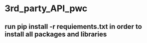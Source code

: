 # 3rd_party_API_pwc
## run pip install -r requiements.txt  in order to install all packages and libraries
